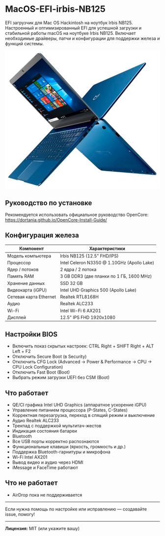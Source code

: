 # MacOS-EFI-irbis-NB125  

EFI загрузчик для Mac OS Hackintosh на ноутбук Irbis NB125.  
Настроенный и оптимизированный EFI для успешной загрузки и стабильной работы macOS на ноутбуке Irbis NB125. Включает необходимые драйверы, патчи и конфигурации для поддержки железа и функций системы.  

![image](image/orig.png)  

## Руководство по установке  
Рекомендуется использовать официальное руководство OpenCore:  
https://dortania.github.io/OpenCore-Install-Guide/  

## Конфигурация железа  

| Компонент              | Характеристики                                     |  
|-----------------------|--------------------------------------------------|  
| Модель компьютера      | Irbis NB125 (12.5" FHD/IPS)                       |  
| Процессор             | Intel Celeron N3350 @ 1.10GHz (Apollo Lake)       |  
| Ядер / потоков          | 2 ядра / 2 потока                                 |  
| Память RAM             | 3 GB DDR3 (две планки по 1 ГБ, 1600 MHz)         |  
| Хранение данных        | SSD 32 GB                                         |  
| Видеокарта (iGPU)      | Intel UHD Graphics 500 (Apollo Lake)              |  
| Сетевая карта Ethernet | Realtek RTL8168H                                   |  
| Аудио                  | Realtek ALC233                                    |  
| Wi-Fi                  | Intel Wi-Fi 6 AX201                               |  
| Дисплей                | 12.5" IPS FHD 1920x1080                           |  

## Настройки BIOS  

- Включить показ скрытых настроек: CTRL Right + SHIFT Right + ALT Left + F2  
- Отключить Secure Boot (в Security)  
- Отключить CFG Lock (Advanced -> Power & Performance -> CPU -> CPU Lock Configuration)  
- Отключить Fast Boot (Boot)  
- Выбрать режим загрузки UEFI без CSM (Boot)  

## Что работает  

- QE/CI графика Intel UHD Graphics (аппаратное ускорение iGPU)  
- Управление питанием процессора (P-States, C-States)  
- Корректная перезагрузка, переход в спящий режим и выключение  
- Аудио Realtek ALC233  
- Трекпад с поддержкой мультитач-жестов  
- Индикация состояния батареи  
- Bluetooth  
- Все USB порты корректно распознаются  
- Функциональные клавиши (яркость, громкость и др.)  
- Поддержка Bluetooth-гарнитуры и микрофона  
- Wi-Fi Intel AX201  
- Вывод видео и аудио через HDMI  
- iMessage и FaceTime работают  

## Что не работает  

- AirDrop пока не поддерживается  

---  

Если нужна помощь по настройке или исправлению — создавайте issue, помогу!  

---  

**Лицензия:** MIT (или укажите вашу)
